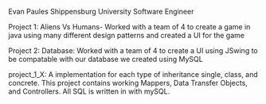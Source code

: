 Evan Paules
Shippensburg University
Software Engineer

Project 1: Aliens Vs Humans- Worked with a team of 4 to create a game in java using many different design patterns and created a UI for the game

Project 2: Database: Worked with a team of 4 to create a UI using JSwing to be compatable with our database we created using MySQL

project_1_X: A implementation for each type of inheritance single, class, and concrete. This project contains working Mappers, Data Transfer Objects, and Controllers. All SQL is written in with mySQL.
